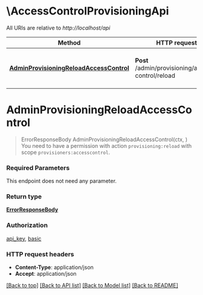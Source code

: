 # \AccessControlProvisioningApi

All URIs are relative to *http://localhost/api*

Method | HTTP request | Description
------------- | ------------- | -------------
[**AdminProvisioningReloadAccessControl**](AccessControlProvisioningApi.md#AdminProvisioningReloadAccessControl) | **Post** /admin/provisioning/access-control/reload | You need to have a permission with action &#x60;provisioning:reload&#x60; with scope &#x60;provisioners:accesscontrol&#x60;.


# **AdminProvisioningReloadAccessControl**
> ErrorResponseBody AdminProvisioningReloadAccessControl(ctx, )
You need to have a permission with action `provisioning:reload` with scope `provisioners:accesscontrol`.

### Required Parameters
This endpoint does not need any parameter.

### Return type

[**ErrorResponseBody**](ErrorResponseBody.md)

### Authorization

[api_key](../README.md#api_key), [basic](../README.md#basic)

### HTTP request headers

 - **Content-Type**: application/json
 - **Accept**: application/json

[[Back to top]](#) [[Back to API list]](../README.md#documentation-for-api-endpoints) [[Back to Model list]](../README.md#documentation-for-models) [[Back to README]](../README.md)

